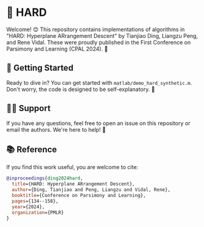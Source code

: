 # 🚀 HARD

Welcome! 😊 This repository contains implementations of algorithms in "HARD: Hyperplane ARrangement Descent" by Tianjiao Ding, Liangzu Peng, and Rene Vidal. These were proudly published in the First Conference on Parsimony and Learning (CPAL 2024). 🎉

## 🎈 Getting Started

Ready to dive in? You can get started with `matlab/demo_hard_synthetic.m`. Don't worry, the code is designed to be self-explanatory. 🧠

## 🙋‍♀️ Support

If you have any questions, feel free to open an issue on this repository or email the authors. We're here to help! 💪

## 📚 Reference

If you find this work useful, you are welcome to cite:

```bibtex
@inproceedings{ding2024hard,
  title={HARD: Hyperplane ARrangement Descent},
  author={Ding, Tianjiao and Peng, Liangzu and Vidal, Rene},
  booktitle={Conference on Parsimony and Learning},
  pages={134--158},
  year={2024},
  organization={PMLR}
}
